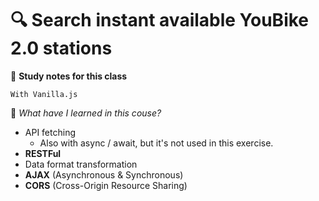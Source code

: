 
# 🔍 Search instant available YouBike 2.0 stations

📘 **Study notes for this class** 

`With Vanilla.js`


🎯 _What have I learned in this couse?_
* API fetching
  * Also with async / await, but it's not used in this exercise.
* **RESTFul**
* Data format transformation
* **AJAX** (Asynchronous & Synchronous)
* **CORS** (Cross-Origin Resource Sharing)
